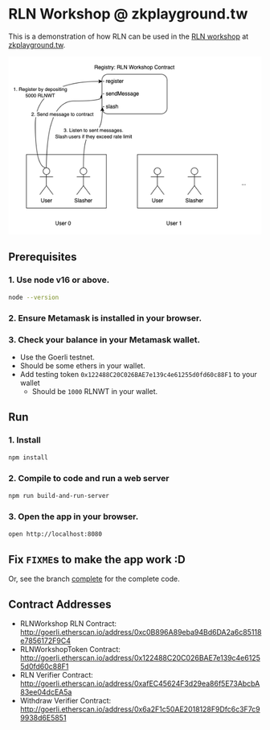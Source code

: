 # RLN Workshop @ zkplayground.tw

This is a demonstration of how RLN can be used in the [RLN workshop](https://docs.google.com/presentation/d/16plPnuDyLYKPbPsJos6348wNsurjla255Y6nM1xI9AY/edit?usp=sharing) at [zkplayground.tw](https://zkplayground.tw/).


![Architecture](./assets/architecture.png)

## Prerequisites
### 1. Use node v16 or above.
```bash
node --version
```

### 2. Ensure Metamask is installed in your browser.

### 3. Check your balance in your Metamask wallet.
- Use the Goerli testnet.
- Should be some ethers in your wallet.
- Add testing token `0x122488C20C026BAE7e139c4e61255d0fd60c88F1` to your wallet
  - Should be `1000` RLNWT in your wallet.

## Run

### 1. Install
```bash
npm install
```

### 2. Compile to code and run a web server

```bash
npm run build-and-run-server
```

### 3. Open the app in your browser.
```bash
open http://localhost:8080
```

## Fix `FIXME`s to make the app work :D
Or, see the branch [complete](https://github.com/mhchia/rln-workshop/tree/complete) for the complete code.

## Contract Addresses
- RLNWorkshop RLN Contract: http://goerli.etherscan.io/address/0xc0B896A89eba94Bd6DA2a6c85118e7856172F9C4
- RLNWorkshopToken Contract: http://goerli.etherscan.io/address/0x122488C20C026BAE7e139c4e61255d0fd60c88F1
- RLN Verifier Contract: http://goerli.etherscan.io/address/0xafEC45624F3d29ea86f5E73AbcbA83ee04dcEA5a
- Withdraw Verifier Contract: http://goerli.etherscan.io/address/0x6a2F1c50AE2018128F9Dfc6c3F7c99938d6E5851
